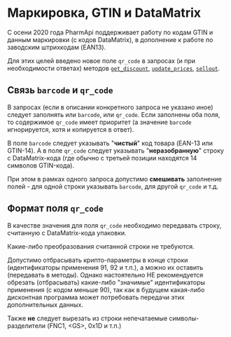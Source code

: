 # Маркировка, GTIN и DataMatrix

С осени 2020 года PharmApi поддерживает работу по кодам GTIN и данным маркировки (с кодов DataMatrix), в дополнение к работе по заводским штрихкодам (EAN13).

Для этих целей введено новое поле `qr_code` в запросах (и при необходимости ответах) методов [`get_discount`](/methods/get_discount), [`update_prices`](/methods/update_prieces), [`sellout`](/methods/sellout).

## Связь `barcode` и `qr_code`

В запросах (если в описании конкретного запроса не указано иное) следует заполнять или `barcode`, или `qr_code`. Если заполнены оба поля, то содержимое `qr_code` имеет приоритет (а значение `barcode` игнорируется, хотя и копируется в ответ).

В поле `barcode` следует указывать "**чистый**" код товара (EAN-13 или GTIN-14). А в поле `qr_code` следует указывать "**неразобранную**" строку с DataMatrix-кода (где обычно с третьей позиции находятся 14 символов GTIN-кода). 

При этом в рамках одного запроса допустимо **смешивать** заполнение полей - для одной строки указывать `barcode`, для другой `qr_code` и т.д. 

## Формат поля `qr_code`

В качестве значения для поля `qr_code` необходимо передавать строку, считанную с DataMatrix-кода упаковки.

Какие-либо преобразования считанной строки не требуются.

Допустимо отбрасывать крипто-параметры в конце строки (идентификаторы применения  91, 92 и т.п.), а можно их оставить (передавать в методы). Однако настоятельно НЕ рекомендуется обрезать (отбрасывать) какие-либо "значимые" идентификаторы применения (с кодом меньше 90), так как в будущем какая-либо дисконтная программа может потребовать передачи этих дополнительных данных.

Также **не** следует вырезать из строки непечатаемые символы-разделители (FNC1, &lt;GS&gt;, 0x1D и т.п.)
